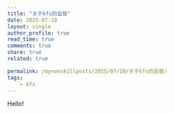 ```yaml
---
title: "关于kfs的监督"
date: 2025-07-10
layout: single
author_profile: true
read_time: true
comments: true
share: true
related: true

permalink: /mynonskillposts/2025/07/10/关于kfs的监督/
tags:
    - kfs
---
```


Hello! 
